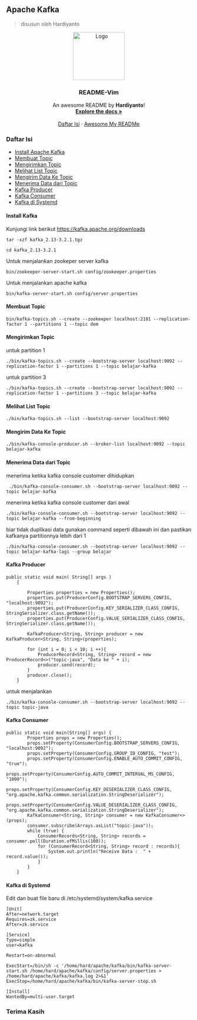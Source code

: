 ## Apache Kafka
> disusun oleh Hardiyanto

<div align="center">
  <a href="https://kafka.apache.org">
    <img src="https://github.com/dwiHard/five_byte.github.io/blob/master/images/kafka.png" alt="Logo" width="140" height="130">
  </a>

<h3 align="center">README-Vim</h3>

  <p align="center">
    An awesome README by <b>Hardiyanto</b>!
    <br />
    <a href="https://kafka.apache.org"><strong>Explore the docs »</strong></a>
    <br />
    <br />
    <a href="https://github.com/dwiHard/five_byte.github.io/blob/master/vim/vim.md#daftar-isi">Daftar Isi</a>
    ·
    <a href="https://github.com/dwiHard/five_byte.github.io#my-repository---">Awesome My READMe</a>
  </p>
</div>

### Daftar Isi

* [Install Apache Kafka](#install-apache-kafka)
* [Membuat Topic](#membuat-topic)
* [Mengirimkan Topic](#mengirimkan-topic)
* [Melihat List Topic](#melihat-list-topic)
* [Mengirim Data Ke Topic](#mengirim-data-ke-topic)
* [Menerima Data dari Topic](#menerima-data-dari-topic)
* [Kafka Producer](#kafka-producer)
* [Kafka Consumer](#kafka-consumer)
* [Kafka di Systemd](#kafka-di-systemd)

#### Install Kafka
Kunjungi link berikut https://kafka.apache.org/downloads
```
tar -xzf kafka_2.13-3.2.1.tgz
```
```
cd kafka_2.13-3.2.1
```
Untuk menjalankan zookeper server kafka
```
bin/zookeeper-server-start.sh config/zookeeper.properties
```
Untuk menjalankan apache kafka
```
bin/kafka-server-start.sh config/server.properties
```

#### Membuat Topic
```
bin/kafka-topics.sh --create --zookeeper localhost:2181 --replication-factor 1 --partitions 1 --topic dem
```

#### Mengirimkan Topic
untuk partition 1
```
./bin/kafka-topics.sh --create --bootstrap-server localhost:9092 --replication-factor 1 --partitions 1 --topic belajar-kafka
```
untuk partition 3
```
./bin/kafka-topics.sh --create --bootstrap-server localhost:9092 --replication-factor 1 --partitions 3 --topic belajar-kafka
```
#### Melihat List Topic
```
./bin/kafka-topics.sh --list --bootstrap-server localhost:9092
```

#### Mengirim Data Ke Topic
```
./bin/kafka-console-producer.sh --broker-list localhost:9092 --topic belajar-kafka
```

#### Menerima Data dari Topic
menerima ketika kafka console customer dihidupkan
```
 ./bin/kafka-console-consumer.sh --bootstrap-server localhost:9092 --topic belajar-kafka
```
menerima ketika kafka console customer dari awal
```
./bin/kafka-console-consumer.sh --bootstrap-server localhost:9092 --topic belajar-kafka --from-beginning
```
biar tidak duplikasi data gunakan command seperti dibawah ini dan pastikan kafkanya partitionnya lebih dari 1
```
./bin/kafka-console-consumer.sh --bootstrap-server localhost:9092 --topic belajar-kafka-lagi --group belajar
```
#### Kafka Producer
```
public static void main( String[] args )
    {

        Properties properties = new Properties();
        properties.put(ProducerConfig.BOOTSTRAP_SERVERS_CONFIG, "localhost:9092");
        properties.put(ProducerConfig.KEY_SERIALIZER_CLASS_CONFIG, StringSerializer.class.getName());
        properties.put(ProducerConfig.VALUE_SERIALIZER_CLASS_CONFIG, StringSerializer.class.getName());

        KafkaProducer<String, String> producer = new KafkaProducer<String, String>(properties);

        for (int i = 0; i < 10; i ++){
            ProducerRecord<String, String> record = new ProducerRecord<>("topic-java", "Data ke " + i);
            producer.send(record);
        }
        producer.close();
    }
```
untuk menjalankan
```
./bin/kafka-console-consumer.sh --bootstrap-server localhost:9092 --topic topic-java
```

#### Kafka Consumer
```
public static void main(String[] args) {
        Properties props = new Properties();
        props.setProperty(ConsumerConfig.BOOTSTRAP_SERVERS_CONFIG, "localhost:9092");
        props.setProperty(ConsumerConfig.GROUP_ID_CONFIG, "test");
        props.setProperty(ConsumerConfig.ENABLE_AUTO_COMMIT_CONFIG, "true");
        props.setProperty(ConsumerConfig.AUTO_COMMIT_INTERVAL_MS_CONFIG, "1000");
        props.setProperty(ConsumerConfig.KEY_DESERIALIZER_CLASS_CONFIG, "org.apache.kafka.common.serialization.StringDeserializer");
        props.setProperty(ConsumerConfig.VALUE_DESERIALIZER_CLASS_CONFIG, "org.apache.kafka.common.serialization.StringDeserializer");
        KafkaConsumer<String, String> consumer = new KafkaConsumer<>(props);
        consumer.subscribe(Arrays.asList("topic-java"));
        while (true) {
            ConsumerRecords<String, String> records = consumer.poll(Duration.ofMillis(100));
            for (ConsumerRecord<String, String> record : records){
                System.out.println("Receive Data :  " + record.value());
            }
        }
    }
```

#### Kafka di Systemd
Edit dan buat file baru di /etc/systemd/system/kafka.service
```
[Unit]
After=network.target
Requires=zk.service
After=zk.service

[Service]
Type=simple
user=kafka

Restart=on-abnormal

ExecStart=/bin/sh -c '/home/hard/apache/kafka/bin/kafka-server-start.sh /home/hard/apache/kafka/config/server.properties > /home/hard/apache/kafka/kafka.log 2>&1'
ExecStop=/home/hard/apache/kafka/bin/kafka-server-stop.sh

[Install]
WantedBy=multi-user.target
```

### Terima Kasih
